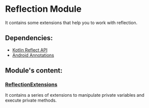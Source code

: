 # Reflection Module

It contains some extensions that help you to work with reflection.

## Dependencies:
- [Kotlin Reflect API](https://kotlinlang.org/docs/reference/reflection.html)
- [Android Annotations](https://developer.android.com/jetpack/androidx/releases/annotation)

## Module's content:

### [ReflectionExtensions](./src/main/java/com/xmartlabs/swissknife/reflection/ReflectionExtensions.kt)
It contains a series of extensions to manipulate private variables and execute private methods.
